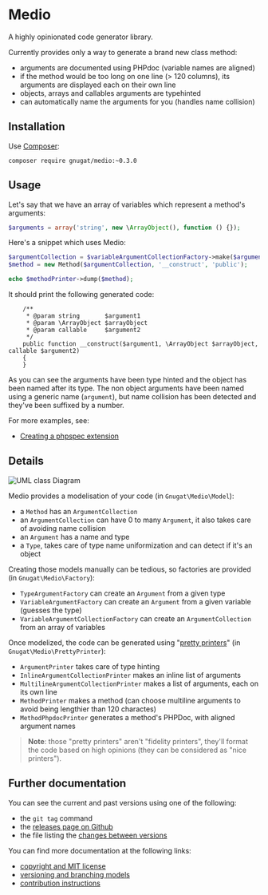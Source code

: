 # Medio

A highly opinionated code generator library.

Currently provides only a way to generate a brand new class method:

* arguments are documented using PHPdoc (variable names are aligned)
* if the method would be too long on one line (> 120 columns), its arguments are displayed each on their own line
* objects, arrays and callables arguments are typehinted
* can automatically name the arguments for you (handles name collision)

## Installation

Use [Composer](https://getcomposer.org/download):

    composer require gnugat/medio:~0.3.0

## Usage

Let's say that we have an array of variables which represent a method's arguments:

```php
$arguments = array('string', new \ArrayObject(), function () {});
```

Here's a snippet which uses Medio:

```php
$argumentCollection = $variableArgumentCollectionFactory->make($arguments);
$method = new Method($argumentCollection, '__construct', 'public');

echo $methodPrinter->dump($method);
```

It should print the following generated code:

```
    /**
     * @param string       $argument1
     * @param \ArrayObject $arrayObject
     * @param callable     $argument2
     */
    public function __construct($argument1, \ArrayObject $arrayObject, callable $argument2)
    {
    }
```

As you can see the arguments have been type hinted and the object has been named
after its type. The non object arguments have been named using a generic name
(`argument`), but name collision has been detected and they've been suffixed by
a number.

For more examples, see:

* [Creating a phpspec extension](./doc/example-phpspec-extension.md)

## Details

![UML class Diagram](http://yuml.me/db33df58)

Medio provides a modelisation of your code (in `Gnugat\Medio\Model`):

* a `Method` has an `ArgumentCollection`
* an `ArgumentCollection` can have 0 to many `Argument`, it also takes care of avoiding name collision
* an `Argument` has a name and type
* a `Type`, takes care of type name uniformization and can detect if it's an object

Creating those models manually can be tedious, so factories are provided (in `Gnugat\Medio\Factory`):

* `TypeArgumentFactory` can create an `Argument` from a given type
* `VariableArgumentFactory` can create an `Argument` from a given variable (guesses the type)
* `VariableArgumentCollectionFactory` can create an `ArgumentCollection` from an array of variables

Once modelized, the code can be generated using "[pretty printers](http://stackoverflow.com/a/5834775/3437428)"
(in `Gnugat\Medio\PrettyPrinter`):

* `ArgumentPrinter` takes care of type hinting
* `InlineArgumentCollectionPrinter` makes an inline list of arguments
* `MultilineArgumentCollectionPrinter` makes a list of arguments, each on its own line
* `MethodPrinter` makes a method (can choose multiline arguments to avoid being lengthier than 120 charactes)
* `MethodPhpdocPrinter` generates a method's PHPDoc, with aligned argument names

> **Note**: those "pretty printers" aren't "fidelity printers", they'll format
> the code based on high opinions (they can be considered as "nice printers").

## Further documentation

You can see the current and past versions using one of the following:

* the `git tag` command
* the [releases page on Github](https://github.com/gnugat/medio/releases)
* the file listing the [changes between versions](CHANGELOG.md)

You can find more documentation at the following links:

* [copyright and MIT license](LICENSE)
* [versioning and branching models](VERSIONING.md)
* [contribution instructions](CONTRIBUTING.md)
